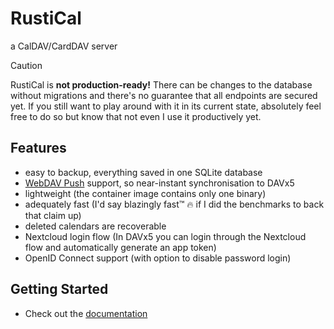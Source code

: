 # RustiCal

a CalDAV/CardDAV server

> [!CAUTION]
> RustiCal is **not production-ready!**
> There can be changes to the database without migrations and there's no guarantee that all endpoints are secured yet.
> If you still want to play around with it in its current state, absolutely feel free to do so but know that not even I use it productively yet.

## Features

- easy to backup, everything saved in one SQLite database
- [WebDAV Push](https://github.com/bitfireAT/webdav-push/) support, so near-instant synchronisation to DAVx5
- lightweight (the container image contains only one binary)
- adequately fast (I'd say blazingly fast™ :fire: if I did the benchmarks to back that claim up)
- deleted calendars are recoverable
- Nextcloud login flow (In DAVx5 you can login through the Nextcloud flow and automatically generate an app token)
- OpenID Connect support (with option to disable password login)

## Getting Started

- Check out the [documentation](https://lennart-k.github.io/rustical/installation/)
